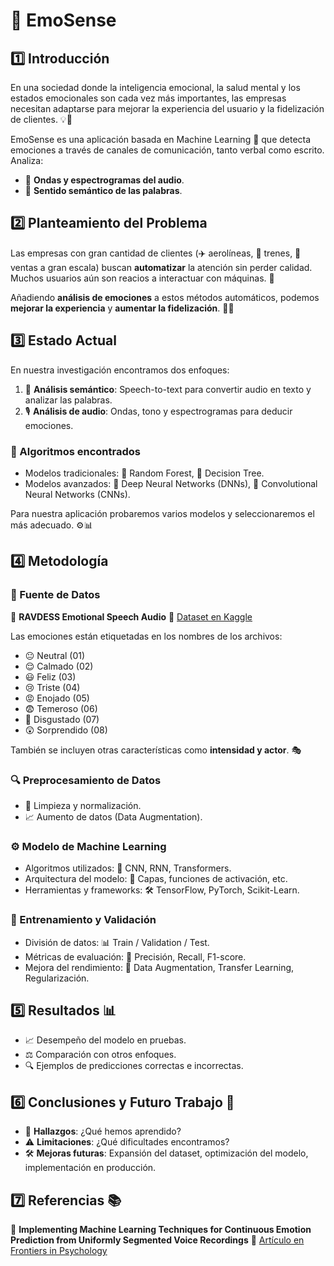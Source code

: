 # 📢 EmoSense

## 1️⃣ Introducción
En una sociedad donde la inteligencia emocional, la salud mental y los estados emocionales son cada vez más importantes, las empresas necesitan adaptarse para mejorar la experiencia del usuario y la fidelización de clientes. 💡💖

EmoSense es una aplicación basada en Machine Learning 🤖 que detecta emociones a través de canales de comunicación, tanto verbal como escrito. Analiza:
- 🎵 **Ondas y espectrogramas del audio**.
- 📝 **Sentido semántico de las palabras**.

## 2️⃣ Planteamiento del Problema
Las empresas con gran cantidad de clientes (✈️ aerolíneas, 🚆 trenes, 🛒 ventas a gran escala) buscan **automatizar** la atención sin perder calidad. Muchos usuarios aún son reacios a interactuar con máquinas. 🤯

Añadiendo **análisis de emociones** a estos métodos automáticos, podemos **mejorar la experiencia** y **aumentar la fidelización**. 🎯😊

## 3️⃣ Estado Actual
En nuestra investigación encontramos dos enfoques:
1. 📜 **Análisis semántico**: Speech-to-text para convertir audio en texto y analizar las palabras.
2. 🎙️ **Análisis de audio**: Ondas, tono y espectrogramas para deducir emociones.

### 🧠 Algoritmos encontrados
- Modelos tradicionales: 🌲 Random Forest, 🌳 Decision Tree.
- Modelos avanzados: 🤖 Deep Neural Networks (DNNs), 🧩 Convolutional Neural Networks (CNNs).

Para nuestra aplicación probaremos varios modelos y seleccionaremos el más adecuado. ⚙️📊

## 4️⃣ Metodología
### 📂 Fuente de Datos
📌 **RAVDESS Emotional Speech Audio**
🔗 [Dataset en Kaggle](https://www.kaggle.com/datasets/uwrfkaggler/ravdess-emotional-speech-audio)

Las emociones están etiquetadas en los nombres de los archivos:
- 😐 Neutral (01)
- 😌 Calmado (02)
- 😃 Feliz (03)
- 😢 Triste (04)
- 😡 Enojado (05)
- 😨 Temeroso (06)
- 🤢 Disgustado (07)
- 😲 Sorprendido (08)

También se incluyen otras características como **intensidad y actor**. 🎭

### 🔍 Preprocesamiento de Datos
- 📌 Limpieza y normalización.
- 📈 Aumento de datos (Data Augmentation).

### ⚙️ Modelo de Machine Learning
- Algoritmos utilizados: 🧠 CNN, RNN, Transformers.
- Arquitectura del modelo: 🔄 Capas, funciones de activación, etc.
- Herramientas y frameworks: 🛠️ TensorFlow, PyTorch, Scikit-Learn.

### 🎯 Entrenamiento y Validación
- División de datos: 📊 Train / Validation / Test.
- Métricas de evaluación: 🎯 Precisión, Recall, F1-score.
- Mejora del rendimiento: 🔄 Data Augmentation, Transfer Learning, Regularización.

## 5️⃣ Resultados 📊
- 📈 Desempeño del modelo en pruebas.
- ⚖️ Comparación con otros enfoques.
- 🔍 Ejemplos de predicciones correctas e incorrectas.

## 6️⃣ Conclusiones y Futuro Trabajo 🚀
- 🔎 **Hallazgos**: ¿Qué hemos aprendido?
- ⚠️ **Limitaciones**: ¿Qué dificultades encontramos?
- 🛠️ **Mejoras futuras**: Expansión del dataset, optimización del modelo, implementación en producción.

## 7️⃣ Referencias 📚
📖 **Implementing Machine Learning Techniques for Continuous Emotion Prediction from Uniformly Segmented Voice Recordings**
🔗 [Artículo en Frontiers in Psychology](https://www.frontiersin.org/journals/psychology/articles/10.3389/fpsyg.2024.1300996/full)


